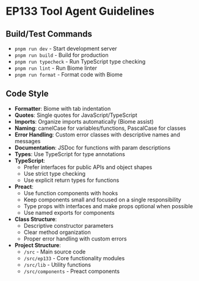 # EP133 Tool Agent Guidelines

## Build/Test Commands
- `pnpm run dev` - Start development server
- `pnpm run build` - Build for production
- `pnpm run typecheck` - Run TypeScript type checking
- `pnpm run lint` - Run Biome linter
- `pnpm run format` - Format code with Biome

## Code Style
- **Formatter**: Biome with tab indentation
- **Quotes**: Single quotes for JavaScript/TypeScript
- **Imports**: Organize imports automatically (Biome assist)
- **Naming**: camelCase for variables/functions, PascalCase for classes
- **Error Handling**: Custom error classes with descriptive names and messages
- **Documentation**: JSDoc for functions with param descriptions
- **Types**: Use TypeScript for type annotations
- **TypeScript**:
  - Prefer interfaces for public APIs and object shapes
  - Use strict type checking
  - Use explicit return types for functions
- **Preact**:
  - Use function components with hooks
  - Keep components small and focused on a single responsibility
  - Type props with interfaces and make props optional when possible
  - Use named exports for components
- **Class Structure**:
  - Descriptive constructor parameters
  - Clear method organization
  - Proper error handling with custom errors
- **Project Structure**:
  - `/src` - Main source code
  - `/src/ep133` - Core functionality modules
  - `/src/lib` - Utility functions
  - `/src/components` - Preact components
